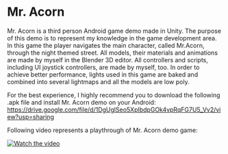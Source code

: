 # Mr. Acorn

Mr. Acorn is a third person Android game demo made in Unity. The purpose of this demo is to represent my knowledge in the game development area. In this game the player navigates the main character, called Mr.Acorn, through the night themed street. All models, their materials  and animations are made by myself in the Blender 3D editor. All controllers and scripts, including UI joystick controllers, are made by myself, too. In order to achieve better performance, lights used in this game are baked and combined into several lightmaps and all the models are low poly. 

For the best experience, I highly recommend you to download the following .apk file and install Mr. Acorn demo on your Android: https://drive.google.com/file/d/1DgUglSeo5XpIbdpGOk4vpRqFG7U5_Vv2/view?usp=sharing

Following video represents a playthrough of Mr. Acorn demo game:

[![Watch the video](https://i9.ytimg.com/vi_webp/1jkrwICEwkQ/mq1.webp?sqp=CIy46JgG&rs=AOn4CLBMcMgK6XCSVEPpOPApYZWV2tkp0g)](https://youtu.be/1jkrwICEwkQ)

